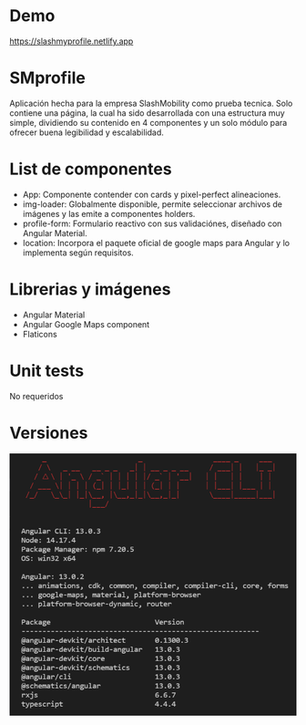 # Demo 
https://slashmyprofile.netlify.app

# SMprofile
Aplicación hecha para la empresa SlashMobility como prueba tecnica. Solo contiene una página, la cual ha sido desarrollada con una estructura muy simple, dividiendo su contenido en 4 componentes y un solo módulo para ofrecer buena legibilidad y escalabilidad.

# List de componentes
*   App: 
        Componente contender con cards y pixel-perfect alineaciones.
*   img-loader:
        Globalmente disponible, permite seleccionar archivos de imágenes y las emite a componentes holders.
*   profile-form:
        Formulario reactivo con sus validaciónes, diseñado con Angular Material.
*   location:
        Incorpora el paquete oficial de google maps para Angular y lo implementa según requisitos.

# Librerias y imágenes
*   Angular Material
*   Angular Google Maps component
*   Flaticons

# Unit tests
No requeridos

# Versiones
![alt text](https://github.com/pikuman83/SMprofile//blob/main/src/assets/versiones.jpg?raw=true)